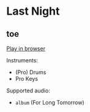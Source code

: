 # Last Night

## toe


[Play in browser](http://pages.cs.wisc.edu/~tolly/customs/?title=last-night&artist=toe)

Instruments:

  * (Pro) Drums
  * Pro Keys

Supported audio:

  * `album` (For Long Tomorrow)

